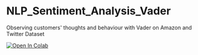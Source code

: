 # NLP_Sentiment_Analysis_Vader
Observing customers' thoughts and behaviour with Vader on Amazon and Twitter Dataset



[![Open In Colab](https://colab.research.google.com/assets/colab-badge.svg)](https://colab.research.google.com/drive/1sDBsVlVMWyBUz8rNT7CD7k40Hh9Ev_bu?usp=sharing)
